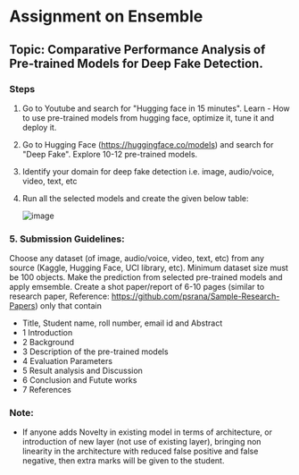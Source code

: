 # Assignment on Ensemble

## Topic: Comparative Performance Analysis of Pre-trained Models for Deep Fake Detection.

### Steps
1. Go to Youtube and search for "Hugging face in 15 minutes". Learn - How to use pre-trained models from hugging face, optimize it, tune it and deploy it.
2. Go to Hugging Face (https://huggingface.co/models) and search for "Deep Fake". Explore 10-12 pre-trained models.
3. Identify your domain for deep fake detection i.e. image, audio/voice, video, text, etc
4. Run all the selected models and create the given below table:

   ![image](https://github.com/user-attachments/assets/762f2037-5de8-4fa6-9ab1-f1696f7c5416)

### 5. Submission Guidelines:
   Choose any dataset (of image, audio/voice, video, text, etc) from any source (Kaggle, Hugging Face, UCI library, etc). Minimum dataset size must be 100 objects. Make the prediction from selected pre-trained models and apply emsemble. Create a shot paper/report of 6-10 pages (similar to research paper, Reference: https://github.com/psrana/Sample-Research-Papers) only that contain
  - Title, Student name, roll number, email id and Abstract
  - 1 Introduction
  - 2 Background
  - 3 Description of the pre-trained models
  - 4 Evaluation Parameters
  - 5 Result analysis and Discussion
  - 6 Conclusion and Futute works
  - 7 References

### Note:
  - If anyone adds Novelty in existing model in terms of architecture, or introduction of new layer (not use of existing layer), bringing non linearity in the architecture with reduced false positive and false negative, then extra marks will be given to the student.
